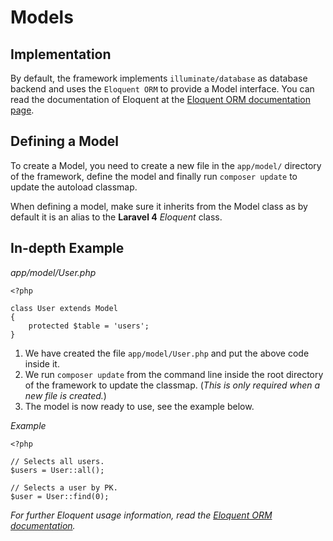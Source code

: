 Models
=

Implementation
-

By default, the framework implements `illuminate/database` as database
backend and uses the `Eloquent ORM` to provide a Model interface.
You can read the documentation of Eloquent at the [Eloquent ORM documentation page](http://four.laravel.com/docs/eloquent).

Defining a Model
-

To create a Model, you need to create a new file in the `app/model/` directory
of the framework, define the model and finally run `composer update` to
update the autoload classmap.

When defining a model, make sure it inherits from the Model class as by
default it is an alias to the **Laravel 4** *Eloquent* class.

In-depth Example
-

*app/model/User.php*

	<?php

	class User extends Model
	{
		protected $table = 'users';
	}

 1. We have created the file `app/model/User.php` and put the above code
    inside it.
 2. We run `composer update` from the command line inside the root directory
    of the framework to update the classmap. (_This is only required when a new file is created._)
 3. The model is now ready to use, see the example below.

*Example*

	<?php

	// Selects all users.
	$users = User::all();

	// Selects a user by PK.
	$user = User::find(0);

_For further Eloquent usage information, read the
[Eloquent ORM documentation](http://four.laravel.com/docs/eloquent)._